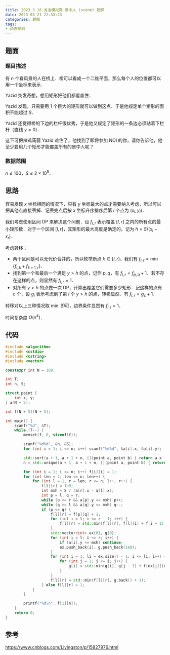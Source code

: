 ```yaml
---
title: 2023.3.16 省选模拟赛 景中人 (scene) 题解
date: 2023-03-21 22:33:23
categories: 题解
tags:
- 动态规划
---
```

## 题面
### 题目描述
有 $n$ 个看风景的人在桥上．桥可以看成一个二维平面，那么每个人的位置都可以用一个坐标来表示．

Yazid 突发奇想，想用矩形把他们都覆盖住．

Yazid 发现，只需要用 $1$ 个巨大的矩形就可以做到这点．于是他规定单个矩形的面积不能超过 $S$．

Yazid 还觉得桥的下边的栏杆很优秀，于是他又规定了矩形的一条边必须贴着下栏杆（直线 $y = 0$）．

这下可把辣鸡蒟蒻 Yazid 难住了，他找到了即将参加 NOI 的你，请你告诉他，他至少要用几个矩形才能覆盖所有的景中人呢？

### 数据范围
$n \le 100$，$S \le 2 \times 10^5$．

<!-- more -->

## 思路
容易发现 $x$ 坐标相同的情况下，只有 $y$ 坐标最大的点才需要纳入考虑，所以可以把其他点直接丢掉．记丢完点后按 $x$ 坐标升序排序后第 $i$ 个点为 $(x_i, y_i)$．

我们考虑使用区间 DP 来解决这个问题．设 $f_{l,r}$ 表示覆盖 $[l,r]$ 之内的所有点的最小矩形数．对于一个区间 $[l,r]$，其矩形的最大高度是确定的，记为 $h = S / (x_l - x_r)$．

考虑转移：
- 两个区间是可以无代价合并的，所以枚举断点 $k \in [l,r)$，我们有 $f_{l,r} = \min\{f_{l,k} + f_{k + 1,r}\}$．
- 找到第一个和最后一个满足 $y > h$ 的点，记作 $p,q$，有 $f_{l,r} = f_{p,q} + 1$．若不存在这样的点，则显然有 $f_{l,r} = 1$．
- 对所有 $y > h$ 的点做一次 DP，计算出覆盖它们需要多少矩形．记这样的点有 $c$ 个，设 $g_i$ 表示考虑到了第 $i$ 个 $y > h$ 的点，转移显然．有 $f_{l,r} = g_c + 1$．

转移对以上三种情况取 $\min$ 即可，边界条件显然有 $f_{i,i} = 1$．

时间复杂度 $O(n^4)$．

## 代码
```cpp
#include <algorithm>
#include <cstdio>
#include <cstring>
#include <vector>

constexpr int N = 100;

int T;
int n, S;

struct point {
	int x, y;
} a[N + 5];

int f[N + 5][N + 5];

int main() {
	scanf("%d", &T);
	while (T--) {
		memset(f, 0, sizeof(f));

		scanf("%d%d", &n, &S);
		for (int i = 1; i <= n; i++) scanf("%d%d", &a[i].x, &a[i].y);

		std::sort(a + 1, a + 1 + n, [](point a, point b) { return a.x != b.x ? a.x < b.x : a.y > b.y; });
		n = std::unique(a + 1, a + 1 + n, [](point a, point b) { return a.x == b.x; }) - a - 1;

		for (int i = 1; i <= n; i++) f[i][i] = 1;
		for (int len = 2; len <= n; len++) {
			for (int l = 1, r = len; r <= n; l++, r++) {
				f[l][r] = 1e9;
				int mxh = S / (a[r].x - a[l].x);
				int p = l, q = r;
				while (p <= r && a[p].y <= mxh) p++;
				while (q >= l && a[q].y <= mxh) q--;
				if (p <= q) {
					f[l][r] = f[p][q] + 1;
					for (int i = l; i <= r - 1; i++) {
						f[l][r] = std::min(f[l][r], f[l][i] + f[i + 1][r]);
					}
					std::vector<int> ex{0}, g{0};
					for (int i = l; i <= r; i++) {
						if (a[i].y <= mxh) continue;
						ex.push_back(i), g.push_back(1e9);
					}
					for (int i = 1, li = ex.size() - 1; i <= li; i++) {
						for (int j = 1; j <= i; j++) {
							g[i] = std::min(g[i], g[j - 1] + f[ex[j]][ex[i]]);
						}
					}
					f[l][r] = std::min(f[l][r], g.back() + 1);
				} else f[l][r] = 1;
			}
		}

		printf("%d\n", f[1][n]);
	}
	return 0;
}
```

## 参考
https://www.cnblogs.com/Livingston/p/15827976.html
